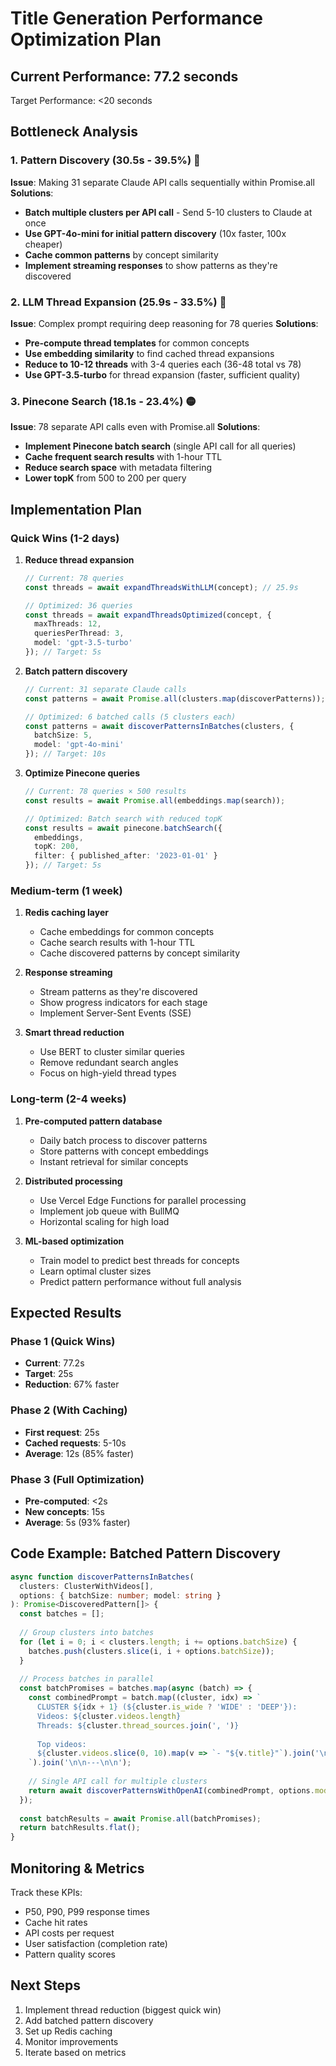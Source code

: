 # Title Generation Performance Optimization Plan

## Current Performance: 77.2 seconds
Target Performance: <20 seconds

## Bottleneck Analysis

### 1. Pattern Discovery (30.5s - 39.5%) 🔴
**Issue**: Making 31 separate Claude API calls sequentially within Promise.all
**Solutions**:
- **Batch multiple clusters per API call** - Send 5-10 clusters to Claude at once
- **Use GPT-4o-mini for initial pattern discovery** (10x faster, 100x cheaper)
- **Cache common patterns** by concept similarity
- **Implement streaming responses** to show patterns as they're discovered

### 2. LLM Thread Expansion (25.9s - 33.5%) 🔴
**Issue**: Complex prompt requiring deep reasoning for 78 queries
**Solutions**:
- **Pre-compute thread templates** for common concepts
- **Use embedding similarity** to find cached thread expansions
- **Reduce to 10-12 threads** with 3-4 queries each (36-48 total vs 78)
- **Use GPT-3.5-turbo** for thread expansion (faster, sufficient quality)

### 3. Pinecone Search (18.1s - 23.4%) 🟡
**Issue**: 78 separate API calls even with Promise.all
**Solutions**:
- **Implement Pinecone batch search** (single API call for all queries)
- **Cache frequent search results** with 1-hour TTL
- **Reduce search space** with metadata filtering
- **Lower topK** from 500 to 200 per query

## Implementation Plan

### Quick Wins (1-2 days)
1. **Reduce thread expansion**
   ```typescript
   // Current: 78 queries
   const threads = await expandThreadsWithLLM(concept); // 25.9s
   
   // Optimized: 36 queries
   const threads = await expandThreadsOptimized(concept, {
     maxThreads: 12,
     queriesPerThread: 3,
     model: 'gpt-3.5-turbo'
   }); // Target: 5s
   ```

2. **Batch pattern discovery**
   ```typescript
   // Current: 31 separate Claude calls
   const patterns = await Promise.all(clusters.map(discoverPatterns));
   
   // Optimized: 6 batched calls (5 clusters each)
   const patterns = await discoverPatternsInBatches(clusters, {
     batchSize: 5,
     model: 'gpt-4o-mini'
   }); // Target: 10s
   ```

3. **Optimize Pinecone queries**
   ```typescript
   // Current: 78 queries × 500 results
   const results = await Promise.all(embeddings.map(search));
   
   // Optimized: Batch search with reduced topK
   const results = await pinecone.batchSearch({
     embeddings,
     topK: 200,
     filter: { published_after: '2023-01-01' }
   }); // Target: 5s
   ```

### Medium-term (1 week)
1. **Redis caching layer**
   - Cache embeddings for common concepts
   - Cache search results with 1-hour TTL
   - Cache discovered patterns by concept similarity

2. **Response streaming**
   - Stream patterns as they're discovered
   - Show progress indicators for each stage
   - Implement Server-Sent Events (SSE)

3. **Smart thread reduction**
   - Use BERT to cluster similar queries
   - Remove redundant search angles
   - Focus on high-yield thread types

### Long-term (2-4 weeks)
1. **Pre-computed pattern database**
   - Daily batch process to discover patterns
   - Store patterns with concept embeddings
   - Instant retrieval for similar concepts

2. **Distributed processing**
   - Use Vercel Edge Functions for parallel processing
   - Implement job queue with BullMQ
   - Horizontal scaling for high load

3. **ML-based optimization**
   - Train model to predict best threads for concepts
   - Learn optimal cluster sizes
   - Predict pattern performance without full analysis

## Expected Results

### Phase 1 (Quick Wins)
- **Current**: 77.2s
- **Target**: 25s
- **Reduction**: 67% faster

### Phase 2 (With Caching)
- **First request**: 25s
- **Cached requests**: 5-10s
- **Average**: 12s (85% faster)

### Phase 3 (Full Optimization)
- **Pre-computed**: <2s
- **New concepts**: 15s
- **Average**: 5s (93% faster)

## Code Example: Batched Pattern Discovery

```typescript
async function discoverPatternsInBatches(
  clusters: ClusterWithVideos[],
  options: { batchSize: number; model: string }
): Promise<DiscoveredPattern[]> {
  const batches = [];
  
  // Group clusters into batches
  for (let i = 0; i < clusters.length; i += options.batchSize) {
    batches.push(clusters.slice(i, i + options.batchSize));
  }
  
  // Process batches in parallel
  const batchPromises = batches.map(async (batch) => {
    const combinedPrompt = batch.map((cluster, idx) => `
      CLUSTER ${idx + 1} (${cluster.is_wide ? 'WIDE' : 'DEEP'}):
      Videos: ${cluster.videos.length}
      Threads: ${cluster.thread_sources.join(', ')}
      
      Top videos:
      ${cluster.videos.slice(0, 10).map(v => `- "${v.title}"`).join('\n')}
    `).join('\n\n---\n\n');
    
    // Single API call for multiple clusters
    return await discoverPatternsWithOpenAI(combinedPrompt, options.model);
  });
  
  const batchResults = await Promise.all(batchPromises);
  return batchResults.flat();
}
```

## Monitoring & Metrics

Track these KPIs:
- P50, P90, P99 response times
- Cache hit rates
- API costs per request
- User satisfaction (completion rate)
- Pattern quality scores

## Next Steps

1. Implement thread reduction (biggest quick win)
2. Add batched pattern discovery
3. Set up Redis caching
4. Monitor improvements
5. Iterate based on metrics